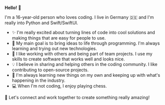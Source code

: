 <!-- ### Hi there 👋 -->

<!--
**dev-doshi/dev-doshi** is a ✨ _special_ ✨ repository because its `README.md` (this file) appears on your GitHub profile.

Here are some ideas to get you started:

- 🔭 I’m currently working on ...
- 🌱 I’m currently learning ...
- 👯 I’m looking to collaborate on ...
- 🤔 I’m looking for help with ...
- 💬 Ask me about ...
- 📫 How to reach me: ...
- 😄 Pronouns: ...
- ⚡ Fun fact: ...
-->
<!--
![dev's github stats](https://camo.githubusercontent.com/b5ffabba80795bd3425541d4d79042b35d4c55a06006cf47edab35d8096c80b8/68747470733a2f2f6769746875622d726561646d652d73746174732e76657263656c2e6170702f6170693f757365726e616d653d6465762d646f7368692673686f775f69636f6e733d74727565)
-->

<!-- ![dev's most used languages](https://github-readme-stats.vercel.app/api/top-langs/?username=dev-doshi&layout=compact) -->

**Hello!** 👋

I'm a 16-year-old person who loves coding. I live in Germany 🇩🇪 and I'm really into Python and Swift/SwiftUI.

- ✨ I'm really excited about turning lines of code into cool solutions and making things that are easy for people to use.
- 🎯 My main goal is to bring ideas to life through programming. I'm always learning and trying out new technologies.
- 🧠 I like working with others and being part of team projects. I use my skills to create software that works well and looks nice.
- 💡 I believe in sharing and helping others in the coding community. I like contributing to open-source projects.
- 🌱 I'm always learning new things on my own and keeping up with what's happening in the industry.
- 💻 When I'm not coding, I enjoy playing chess. 

🚀 Let's connect and work together to create something really amazing!
